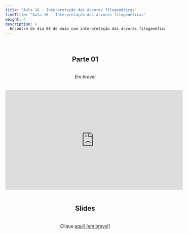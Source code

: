 ```yaml
---
title: "Aula 16 - Interpretação das árvores filogenéticas"
linkTitle: "Aula 16 - Interpretação das árvores filogenéticas"
weight: 4
description: >
  Encontro do dia 08 de maio com interpretação das árvores filogenéticas
---
```


<br>
<div align="center">
<h2>Parte 01</h2>
<br>
<i>Em breve!</i>
<br><br><br>
<iframe width="560" height="315" src="https://www.youtube.com/embed/" frameborder="0" allow="accelerometer; autoplay; clipboard-write; encrypted-media; gyroscope; picture-in-picture" allowfullscreen></iframe>
<br><br>

<h2>Slides</h2>
<br>
Clique <a href="https://github.com/desirrepetters/gstreinamentoeconsultoria/raw/master/userguide/content/pt-br/filogenia_/2025_01/aulas/slides/aula_0.pdf">aqui! (em breve!)</a>
</div>